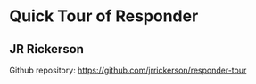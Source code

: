 # Quick Tour of Responder
## JR Rickerson

Github repository: https://github.com/jrrickerson/responder-tour
